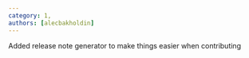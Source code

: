 ```yaml
---
category: 1,
authors: [alecbakholdin]
---
```


Added release note generator to make things easier when contributing

